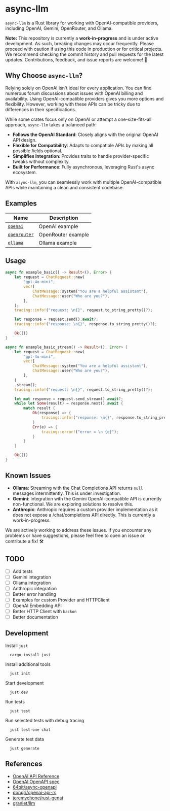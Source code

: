 # async-llm

`async-llm` is a Rust library for working with OpenAI-compatible providers, including OpenAI, Gemini, OpenRouter, and Ollama.

**Note:** This repository is currently a **work-in-progress** and is under active development. As such, breaking changes may occur frequently. Please proceed with caution if using this code in production or for critical projects. We recommend checking the commit history and pull requests for the latest updates. Contributions, feedback, and issue reports are welcome! 🚧

## Why Choose `async-llm`?

Relying solely on OpenAI isn't ideal for every application. You can find numerous forum discussions about issues with OpenAI billing and availability. Using OpenAI-compatible providers gives you more options and flexibility. However, working with these APIs can be tricky due to differences in their specifications.

While some crates focus only on OpenAI or attempt a one-size-fits-all approach, `async-llm` takes a balanced path:
- **Follows the OpenAI Standard**: Closely aligns with the original OpenAI API design.
- **Flexible for Compatibility**: Adapts to compatible APIs by making all possible fields optional.
- **Simplifies Integration**: Provides traits to handle provider-specific tweaks without complexity.
- **Built for Performance**: Fully asynchronous, leveraging Rust's async ecosystem.

With `async-llm`, you can seamlessly work with multiple OpenAI-compatible APIs while maintaining a clean and consistent codebase.

## Examples

| Name | Description |
|------|-------------|
| [`openai`](examples/openai.rs) | OpenAI example |
| [`openrouter`](examples/openrouter.rs) | OpenRouter example |
| [`ollama`](examples/ollama.rs) | Ollama example |

## Usage

```rust
async fn example_basic() -> Result<(), Error> {
    let request = ChatRequest::new(
        "gpt-4o-mini",
        vec![
            ChatMessage::system("You are a helpful assistant"),
            ChatMessage::user("Who are you?"),
        ],
    );
    tracing::info!("request: \n{}", request.to_string_pretty()?);

    let response = request.send().await?;
    tracing::info!("response: \n{}", response.to_string_pretty()?);

    Ok(())
}

async fn example_basic_stream() -> Result<(), Error> {
    let request = ChatRequest::new(
        "gpt-4o-mini",
        vec![
            ChatMessage::system("You are a helpful assistant"),
            ChatMessage::user("Who are you?"),
        ],
    )
    .stream();
    tracing::info!("request: \n{}", request.to_string_pretty()?);

    let mut response = request.send_stream().await?;
    while let Some(result) = response.next().await {
        match result {
            Ok(response) => {
                tracing::info!("response: \n{}", response.to_string_pretty()?);
            }
            Err(e) => {
                tracing::error!("error = \n {e}");
            }
        }
    }

    Ok(())
}
```

## Known Issues

- **Ollama**: Streaming with the Chat Completions API returns `null` messages intermittently. This is under investigation.
- **Gemini**: Integration with the Gemini OpenAI-compatible API is currently non-functional. We are exploring solutions to resolve this.
- **Anthropic**: Anthropic requires a custom provider implementation as it does not expose a /chat/completions API directly. This is currently a work-in-progress.

We are actively working to address these issues. If you encounter any problems or have suggestions, please feel free to open an issue or contribute a fix! 🛠️

## TODO

- [ ] Add tests
- [ ] Gemini integration
- [ ] Ollama integration
- [ ] Anthropic integration
- [ ] Better error handling
- [ ] Examples for custom Provider and HTTPClient
- [ ] OpenAI Embedding API
- [ ] Better HTTP Client with `backon`
- [ ] Better documentation

## Development

Install `just`
```
  cargo install just
```

Install additional tools
```
  just init
```

Start development
```
  just dev
```

Run tests

```
  just test
```

Run selected tests with debug tracing

```
  just test-one chat
```

Generate test data

```
  just generate
```

## References
+ [OpenAI API Reference](https://platform.openai.com/docs/api-reference)
+ [OpenAI OpenAPI spec](https://github.com/openai/openai-openapi/)
+ [64bit/async-openapi](https://github.com/64bit/async-openai/)
+ [dongri/openai-api-rs](https://github.com/dongri/openai-api-rs)
+ [jeremychone/rust-genai](https://github.com/jeremychone/rust-genai)
+ [graniet/llm](https://github.com/graniet/llm)
